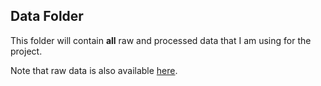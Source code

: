 ## Data Folder
This folder will contain **all** raw and processed data that I am using for the project.

Note that raw data is also available [here](https://www.kaggle.com/camnugent/sandp500?select=all_stocks_5yr.csv).